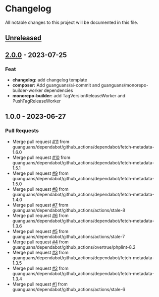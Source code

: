 <!--- BEGIN HEADER -->
# Changelog

All notable changes to this project will be documented in this file.
<!--- END HEADER -->

<a name="unreleased"></a>
## [Unreleased]


<a name="2.0.0"></a>
## [2.0.0] - 2023-07-25
### Feat
- **changelog:** add changelog template
- **composer:** Add guanguans/ai-commit and guanguans/monorepo-builder-worker dependencies
- **monorepo-builder:** add TagVersionReleaseWorker and PushTagReleaseWorker


<a name="1.0.0"></a>
## 1.0.0 - 2023-06-27
### Pull Requests
- Merge pull request [#11](https://github.com/guanguans/monorepo-builder-worker/issues/11) from guanguans/dependabot/github_actions/dependabot/fetch-metadata-1.6.0
- Merge pull request [#10](https://github.com/guanguans/monorepo-builder-worker/issues/10) from guanguans/dependabot/github_actions/dependabot/fetch-metadata-1.5.1
- Merge pull request [#9](https://github.com/guanguans/monorepo-builder-worker/issues/9) from guanguans/dependabot/github_actions/dependabot/fetch-metadata-1.5.0
- Merge pull request [#8](https://github.com/guanguans/monorepo-builder-worker/issues/8) from guanguans/dependabot/github_actions/dependabot/fetch-metadata-1.4.0
- Merge pull request [#7](https://github.com/guanguans/monorepo-builder-worker/issues/7) from guanguans/dependabot/github_actions/actions/stale-8
- Merge pull request [#6](https://github.com/guanguans/monorepo-builder-worker/issues/6) from guanguans/dependabot/github_actions/dependabot/fetch-metadata-1.3.6
- Merge pull request [#5](https://github.com/guanguans/monorepo-builder-worker/issues/5) from guanguans/dependabot/github_actions/actions/stale-7
- Merge pull request [#4](https://github.com/guanguans/monorepo-builder-worker/issues/4) from guanguans/dependabot/github_actions/overtrue/phplint-8.2
- Merge pull request [#3](https://github.com/guanguans/monorepo-builder-worker/issues/3) from guanguans/dependabot/github_actions/dependabot/fetch-metadata-1.3.5
- Merge pull request [#2](https://github.com/guanguans/monorepo-builder-worker/issues/2) from guanguans/dependabot/github_actions/dependabot/fetch-metadata-1.3.4
- Merge pull request [#1](https://github.com/guanguans/monorepo-builder-worker/issues/1) from guanguans/dependabot/github_actions/actions/stale-6


[Unreleased]: https://github.com/guanguans/monorepo-builder-worker/compare/2.0.0...HEAD
[2.0.0]: https://github.com/guanguans/monorepo-builder-worker/compare/1.0.0...2.0.0
